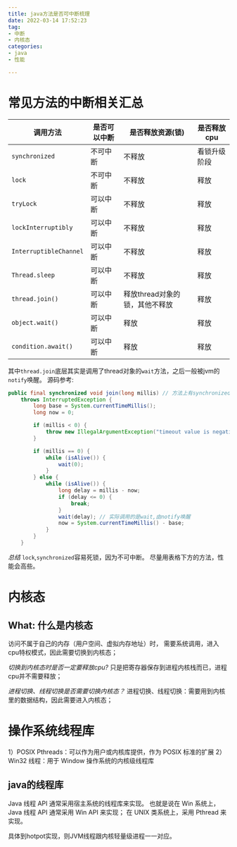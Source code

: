 ```yaml
---
title: java方法是否可中断梳理
date: 2022-03-14 17:52:23
tag:
- 中断
- 内核态
categories: 
- java
- 性能

---
```


# 常见方法的中断相关汇总
|  调用方法   | 是否可以中断 | 是否释放资源(锁) | 是否释放cpu | 
|  ----  | ----  | ----  | ----  |
| `synchronized`  | 不可中断 |  不释放 |  看锁升级阶段 |
| `lock`  | 不可中断 |  不释放 |  释放 |
| `tryLock`  | 可以中断 |  不释放 |  释放 |
| `lockInterruptibly`  | 可以中断 |  不释放 |  释放 |
| `InterruptibleChannel`  | 可以中断 |  不释放 |  释放 |
| `Thread.sleep`  | 可以中断 |  不释放 |  释放 |
| `thread.join()`  | 可以中断 |  释放thread对象的锁，其他不释放 |  释放 |
| `object.wait()`  | 可以中断 |  释放 |  释放 |
| `condition.await()`  | 可以中断 |  释放 |  释放 |


其中`thread.join`底层其实是调用了thread对象的`wait`方法，之后一般被jvm的`notify`唤醒。
源码参考:
```java
public final synchronized void join(long millis) // 方法上有synchronized
    throws InterruptedException {
        long base = System.currentTimeMillis();
        long now = 0;

        if (millis < 0) {
            throw new IllegalArgumentException("timeout value is negative");
        }

        if (millis == 0) {
            while (isAlive()) {
                wait(0);
            }
        } else {
            while (isAlive()) {
                long delay = millis - now;
                if (delay <= 0) {
                    break;
                }
                wait(delay); // 实际调用的是wait,由notify唤醒
                now = System.currentTimeMillis() - base;
            }
        }
    }
```

*总结*
`lock`,`synchronized`容易死锁，因为不可中断。
尽量用表格下方的方法，性能会高些。


# 内核态
## What: 什么是内核态
访问不属于自己的内存（用户空间、虚拟内存地址）时，
需要系统调用，进入cpu特权模式，因此需要切换到内核态；

*切换到内核态时是否一定要释放cpu?*
只是把寄存器保存到进程内核栈而已，进程cpu并不需要释放；

*进程切换、线程切换是否需要切换内核态？*
进程切换、线程切换：需要用到内核里的数据结构，因此需要进入内核态；

# 操作系统线程库
1）POSIX Pthreads：可以作为用户或内核库提供，作为 POSIX 标准的扩展
2）Win32 线程：用于 Window 操作系统的内核级线程库

## java的线程库
Java 线程 API 通常采用宿主系统的线程库来实现。
也就是说在 Win 系统上，Java 线程 API 通常采用 Win API 来实现；
在 UNIX 类系统上，采用 Pthread 来实现。

具体到hotpot实现，则JVM线程跟内核轻量级进程一一对应。


